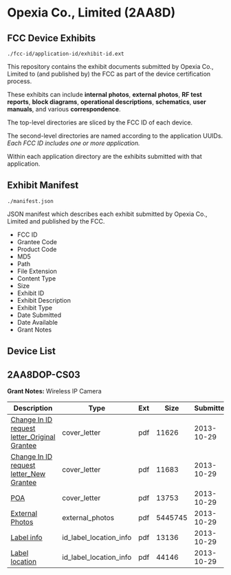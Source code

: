# Opexia Co., Limited (2AA8D)
## FCC Device Exhibits

```
./fcc-id/application-id/exhibit-id.ext
```

This repository contains the exhibit documents submitted by Opexia Co., Limited to (and published by) the FCC as part of the device certification process.

These exhibits can include **internal photos**, **external photos**, **RF test reports**, **block diagrams**, **operational descriptions**, **schematics**, **user manuals**, and various **correspondence**.

The top-level directories are sliced by the FCC ID of each device.

The second-level directories are named according to the application UUIDs. *Each FCC ID includes one or more application.*

Within each application directory are the exhibits submitted with that application. 

## Exhibit Manifest

```
./manifest.json
```

JSON manifest which describes each exhibit submitted by Opexia Co., Limited and published by the FCC.

- FCC ID
- Grantee Code
- Product Code
- MD5
- Path
- File Extension
- Content Type
- Size
- Exhibit ID
- Exhibit Description
- Exhibit Type
- Date Submitted
- Date Available
- Grant Notes

## Device List
## 2AA8DOP-CS03
**Grant Notes:** Wireless IP Camera

| Description | Type | Ext | Size | Submitted | Available |
| ----------- | ---- | --- | ---- | --------- | --------- |
| [Change In ID request letter_Original Grantee](2AA8DOP-CS03/6d77a111e0da666ef78289bbd9e2d187/2104596.pdf) | cover_letter | pdf | 11626 | 2013-10-29 | 2013-10-29 |
| [Change In ID request letter_New Grantee](2AA8DOP-CS03/6d77a111e0da666ef78289bbd9e2d187/2104597.pdf) | cover_letter | pdf | 11683 | 2013-10-29 | 2013-10-29 |
| [POA](2AA8DOP-CS03/6d77a111e0da666ef78289bbd9e2d187/2104598.pdf) | cover_letter | pdf | 13753 | 2013-10-29 | 2013-10-29 |
| [External Photos](2AA8DOP-CS03/6d77a111e0da666ef78289bbd9e2d187/2104599.pdf) | external_photos | pdf | 5445745 | 2013-10-29 | 2013-10-29 |
| [Label info](2AA8DOP-CS03/6d77a111e0da666ef78289bbd9e2d187/2104600.pdf) | id_label_location_info | pdf | 13136 | 2013-10-29 | 2013-10-29 |
| [Label location](2AA8DOP-CS03/6d77a111e0da666ef78289bbd9e2d187/2104601.pdf) | id_label_location_info | pdf | 44146 | 2013-10-29 | 2013-10-29 |
